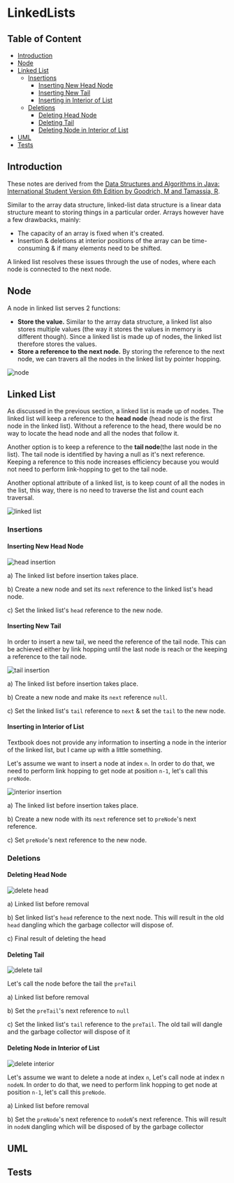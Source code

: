 # LinkedLists

## Table of Content

- [Introduction](#introduction)
- [Node](#node)
- [Linked List](#linked-list)
  * [Insertions](#insertions)
    + [Inserting New Head Node](#inserting-new-head-node)
    + [Inserting New Tail](#inserting-new-tail)
    + [Inserting in Interior of List](#inserting-in-interior-of-list)
  * [Deletions](#deletions)
    + [Deleting Head Node](#deleting-head-node)
    + [Deleting Tail](#deleting-tail)
    + [Deleting Node in Interior of List](#deleting-node-in-interior-of-list)
- [UML](#uml)
- [Tests](#tests)

## Introduction

These notes are derived from the [Data Structures and Algorithms in Java: International Student Version 6th Edition by Goodrich, M and Tamassia, R](https://www.directtextbook.com/isbn/9781118808573).

Similar to the array data structure, linked-list data structure is a linear data structure meant to storing 
things in a particular order. Arrays however have a few drawbacks, mainly:

- The capacity of an array is fixed when it's created.
- Insertion & deletions at interior positions of the array can be time-consuming &  if many elements need to be shifted.

A linked list resolves these issues through the use of nodes, where each node is connected to the next node.

## Node

A node in linked list serves 2 functions:

- **Store the value.** Similar to the array data structure, a linked list also stores multiple values (the way it stores the values in memory
  is different though). Since a linked list is made up of nodes, the linked list therefore stores the values.
- **Store a reference to the next node.** By storing the reference to the next node, we can travers all the nodes in the linked list by pointer hopping. 

![node](./docs/node.png)

## Linked List

As discussed in the previous section, a linked list is made up of nodes. The linked list will keep a reference to the **head node** 
(head node is the first node in the linked list). Without a reference to the head, there would be no way to locate the head node and 
all the nodes that follow it.

Another option is to keep a reference to the **tail node**(the last node in the list). The tail node is identified by having a null
as it's next reference. Keeping a reference to this node increases efficiency because you would not need to perform link-hopping to 
get to the tail node.

Another optional attribute of a linked list, is to keep count of all the nodes in the list, this way, there is no need to traverse the 
list and count each traversal.

![linked list](./docs/linked-list.png)

### Insertions

#### Inserting New Head Node

![head insertion](./docs/insertion/head.png)

a) The linked list before insertion takes place.

b) Create a new node and set its `next` reference to the linked list's head node.

c) Set the linked list's `head` reference to the new node.

#### Inserting New Tail

In order to insert a new tail, we need the reference of the tail node. This can be achieved either by link hopping until the last node is 
reach or the keeping a reference to the tail node.

![tail insertion](./docs/insertion/tail.png)

a) The linked list before insertion takes place.

b) Create a new node and make its `next` reference `null`.

c) Set the linked list's `tail` reference to `next` &  set the `tail` to the new node.

#### Inserting in Interior of List

Textbook does not provide any information to inserting a node in the interior of the linked list, but I came up with a little something.

Let's assume we want to insert a node at index `n`. In order to do that, we need to perform link hopping to get node at position `n-1`, 
let's call this `preNode`.

![interior insertion](./docs/insertion/interior.png)

a) The linked list before insertion takes place.

b) Create a new node with its `next` reference set to `preNode`'s next reference.

c) Set `preNode`'s next reference to the new node.

### Deletions

#### Deleting Head Node

![delete head](./docs/deletion/head.png)

a) Linked list before removal

b) Set linked list's `head` reference to the next node. This will result in the old `head` dangling which the garbage collector will dispose of.

c) Final result of deleting the head

#### Deleting Tail

![delete tail](./docs/deletion/tail.png)

Let's call the node before the tail the `preTail`

a) Linked list before removal

b) Set the `preTail`'s next reference to `null`

c) Set the linked list's `tail` reference to the `preTail`. The old tail will dangle and the garbage collector will dispose of it

#### Deleting Node in Interior of List

![delete interior](./docs/deletion/interior.png)

Let's assume we want to delete a node at index `n`, Let's call node at index n `nodeN`. In order to do that, we need to perform link hopping to get node at position `n-1`,
let's call this `preNode`.

a) Linked list before removal

b) Set the `preNode`'s next reference to `nodeN`'s next reference. This will result in `nodeN` dangling which will be disposed of by the garbage collector 

## UML

## Tests